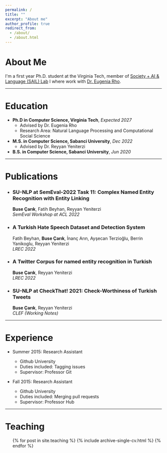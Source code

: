 ```yaml
---
permalink: /
title: ""
excerpt: "About me"
author_profile: true
redirect_from: 
  - /about/
  - /about.html
---
```


About Me
=====
I'm a first year Ph.D. student at the Virginia Tech, member of [Society + AI & Language (SAIL) Lab](https://sail.cs.vt.edu/) I where work with [Dr. Eugenia Rho](https://eugeniarho.com/). 


---

Education
======
* **Ph.D in Computer Science, Virginia Tech**,  *Expected 2027* 
  - Advised by Dr. Eugenia Rho
  - Research Area: Natural Language Processing and Computational Social Science
* **M.S. in Computer Science, Sabanci University**, *Dec 2022*
  - Advised by Dr. Reyyan Yeniterzi
* **B.S. in Computer Science, Sabanci University**, *Jun 2020*



---



Publications
======
* ### SU-NLP at SemEval-2022 Task 11: Complex Named Entity Recognition with Entity Linking
  **Buse Çarık**, Fatih Beyhan, Reyyan Yeniterzi  
  *SemEval Workshop at ACL 2022* 

* ### A Turkish Hate Speech Dataset and Detection System
  Fatih Beyhan, **Buse Çarık**, İnanç Arın, Ayşecan Terzioğlu, Berrin Yanikoglu, Reyyan Yeniterzi  
  *LREC 2022* 

* ### A Twitter Corpus for named entity recognition in Turkish
  **Buse Çarık**, Reyyan Yeniterzi  
  *LREC 2022*

* ### SU-NLP at CheckThat! 2021: Check-Worthiness of Turkish Tweets
  **Buse Çarık**, Reyyan Yeniterzi  
  *CLEF (Working Notes)*

---

Experience
======
* Summer 2015: Research Assistant
  * Github University
  * Duties included: Tagging issues
  * Supervisor: Professor Git

* Fall 2015: Research Assistant
  * Github University
  * Duties included: Merging pull requests
  * Supervisor: Professor Hub

---

Teaching
======
  <ul>{% for post in site.teaching %}
    {% include archive-single-cv.html %}
  {% endfor %}</ul>